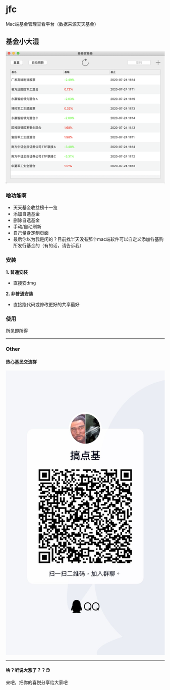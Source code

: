 # jfc
Mac端基金管理查看平台（数据来源天天基金）

## 基金小大湿

![基基](https://github.com/Hurdery/jfc/blob/master/resource/vc.png)

### 啥功能啊

* 天天基金收益榜十一览
* 添加自选基金
* 删除自选基金
* 手动/自动刷新
* 自己量身定制页面
* 最后你以为我是闲的？目前找半天没有那个mac端软件可以自定义添加各基购所发行基金的（有的话，请告诉我）

### 安装

**1. 普通安装**

* 直接安dmg

**2. 非普通安装**

* 直接跑代码或修改更好的共享最好

### 使用

所见即所得

---

### Other

#### 热心基民交流群

![基群](https://github.com/Hurdery/jfc/blob/master/resource/%E7%83%AD%E5%BF%83%E5%9F%BA%E6%B0%91.jpg)

--- 

#### 啥？听说大涨了？？😏

来吧，把你的喜悦分享给大家吧

